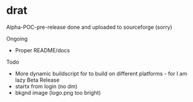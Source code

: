 # drat

Alpha-POC-pre-release done and uploaded to sourceforge (sorry)

Ongoing
- Proper README/docs

Todo
- More dynamic buildscript for to build on different platforms - for I am lazy
Beta Release
- startx from login (no dm)
- bkgnd image (logo.png too bright)

